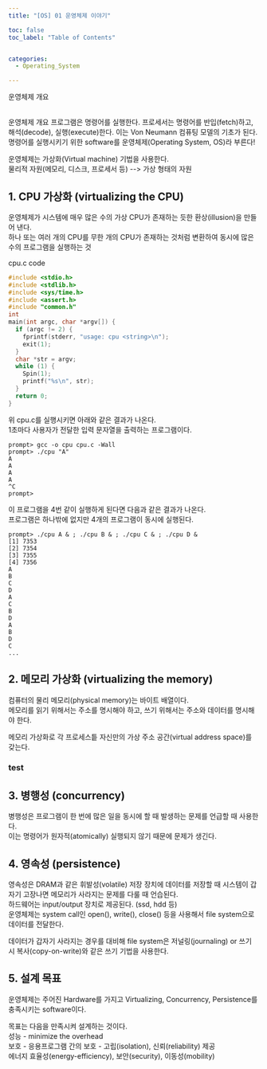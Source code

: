 ```yaml
---
title: "[OS] 01 운영체제 이야기"

toc: false
toc_label: "Table of Contents"


categories:
  - Operating_System

---
```


운영체제 개요

<br>
운영체제 개요  
프로그램은 명령어를 실행한다. 프로세서는 명령어를 반입(fetch)하고, 해석(decode), 실행(execute)한다.  
이는 Von Neumann 컴퓨팅 모델의 기초가 된다.  
명령어를 실행시키기 위한 software를 운영체제(Operating System, OS)라 부른다!  
  
운영체제는 가상화(Virtual machine) 기법을 사용한다.  
물리적 자원(메모리, 디스크, 프로세서 등) --> 가상 형태의 자원  
  
## 1. CPU 가상화 (virtualizing the CPU)

운영체제가 시스템에 매우 많은 수의 가상 CPU가 존재하는 듯한 환상(illusion)을 만들어 낸다.  
하나 또는 여러 개의 CPU를 무한 개의 CPU가 존재하는 것처럼 변환하여 동시에 많은 수의 프로그램을 실행하는 것  


cpu.c code  
```c
#include <stdio.h>
#include <stdlib.h>
#include <sys/time.h>
#include <assert.h>
#include "common.h"
int
main(int argc, char *argv[]) {
  if (argc != 2) {
    fprintf(stderr, "usage: cpu <string>\n");
    exit(1);
  }
  char *str = argv;
  while (1) {
    Spin(1);
    printf("%s\n", str);
  }
  return 0;
}
```

위 cpu.c를 실행시키면 아래와 같은 결과가 나온다.  
1초마다 사용자가 전달한 입력 문자열을 출력하는 프로그램이다.  

```shell
prompt> gcc -o cpu cpu.c -Wall
prompt> ./cpu "A"
A
A
A
A
^C
prompt>
```

이 프로그램을 4번 같이 실행하게 된다면 다음과 같은 결과가 나온다.  
프로그램은 하나밖에 없지만 4개의 프로그램이 동시에 실행된다.  
```
prompt> ./cpu A & ; ./cpu B & ; ./cpu C & ; ./cpu D &
[1] 7353
[2] 7354
[3] 7355
[4] 7356
A
B
C
D
A
C
B
D
A
B
D
C
...
```


## 2. 메모리 가상화 (virtualizing the memory)  
컴퓨터의 물리 메모리(physical memory)는 바이트 배열이다.  
메모리를 읽기 위해서는 주소를 명시해야 하고, 쓰기 위해서는 주소와 데이터를 명시해야 한다.  


메모리 가상화로 각 프로세스틑 자신만의 가상 주소 공간(virtual address space)를 갖는다.  

### test


## 3. 병행성 (concurrency)
병행성은 프로그램이 한 번에 많은 일을 동시에 할 때 발생하는 문제를 언급할 때 사용한다.  
이는 명령어가 원자적(atomically) 실행되지 않기 때문에 문제가 생긴다.  


## 4. 영속성 (persistence)  
영속성은 DRAM과 같은 휘발성(volatile) 저장 장치에 데이터를 저장할 때 시스템이 갑자기 고장나면 메모리가 사라지는 문제를 다룰 때 언습된다.  
하드웨어는 input/output 장치로 제공된다. (ssd, hdd 등)  
운영체제는 system call인 open(), write(), close() 등을 사용해서 file system으로 데이터를 전달한다.  


데이터가 갑자기 사라지는 경우를 대비해 file system은 저널링(journaling) or 쓰기 시 복사(copy-on-write)와 같은 쓰기 기법을 사용한다.  


## 5. 설계 목표
운영체제는 주어진 Hardware를 가지고 Virtualizing, Concurrency, Persistence를 충족시키는 software이다.  


목표는 다음을 만족시켜 설계하는 것이다.  
성능 - minimize the overhead  
보호 - 응용프로그램 간의 보호 - 고립(isolation), 신뢰(reliability) 제공  
에너지 효율성(energy-efficiency), 보안(security), 이동성(mobility)  
